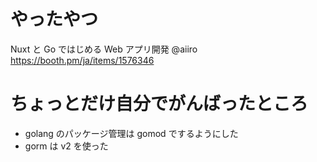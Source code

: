 # やったやつ

Nuxt と Go ではじめる Web アプリ開発
@aiiro
https://booth.pm/ja/items/1576346

# ちょっとだけ自分でがんばったところ

- golang のパッケージ管理は gomod でするようにした
- gorm は v2 を使った
